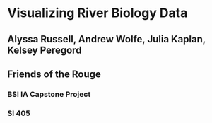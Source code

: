 # Visualizing River Biology Data

## Alyssa Russell, Andrew Wolfe, Julia Kaplan, Kelsey Peregord
## Friends of the Rouge

### BSI IA Capstone Project
### SI 405
